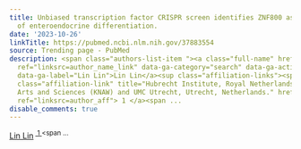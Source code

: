 ```yaml
---
title: Unbiased transcription factor CRISPR screen identifies ZNF800 as master repressor
  of enteroendocrine differentiation.
date: '2023-10-26'
linkTitle: https://pubmed.ncbi.nlm.nih.gov/37883554
source: Trending page - PubMed
description: <span class="authors-list-item "><a class="full-name" href="https://pubmed.ncbi.nlm.nih.gov/?term=Lin+L&amp;cauthor_id=37883554"
  ref="linksrc=author_name_link" data-ga-category="search" data-ga-action="author_link"
  data-ga-label="Lin Lin">Lin Lin</a><sup class="affiliation-links"><span class="author-sup-separator">&nbsp;</span><a
  class="affiliation-link" title="Hubrecht Institute, Royal Netherlands Academy of
  Arts and Sciences (KNAW) and UMC Utrecht, Utrecht, Netherlands." href="https://pubmed.ncbi.nlm.nih.gov/37883554#full-view-affiliation-1"
  ref="linksrc=author_aff"> 1 </a><span ...
disable_comments: true
---
```

<span class="authors-list-item "><a class="full-name" href="https://pubmed.ncbi.nlm.nih.gov/?term=Lin+L&amp;cauthor_id=37883554" ref="linksrc=author_name_link" data-ga-category="search" data-ga-action="author_link" data-ga-label="Lin Lin">Lin Lin</a><sup class="affiliation-links"><span class="author-sup-separator">&nbsp;</span><a class="affiliation-link" title="Hubrecht Institute, Royal Netherlands Academy of Arts and Sciences (KNAW) and UMC Utrecht, Utrecht, Netherlands." href="https://pubmed.ncbi.nlm.nih.gov/37883554#full-view-affiliation-1" ref="linksrc=author_aff"> 1 </a><span ...